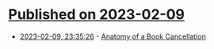 # [Published on 2023-02-09](index.md)

* [2023-02-09, 23:35:26](https://news.ycombinator.com/item?id=34733329) - [Anatomy of a Book Cancellation](https://compactmag.com/article/anatomy-of-a-book-cancellation)
